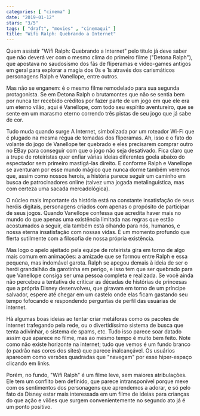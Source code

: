 ```yaml
---
categories: [ "cinema" ]
date: "2019-01-12"
stars: "3/5"
tags: [ "draft", "movies" , "cinemaqui" ]
title: "Wifi Ralph: Quebrando a Internet"
---
```

Quem assistir "Wifi Ralph: Quebrando a Internet" pelo título já
deve saber que não deverá ver com o mesmo clima do primeiro filme
("Detona Ralph"), que apostava no saudosismo dos fãs de fliperamas e
vídeo-games antigos em geral para explorar a magia dos 0s e 1s através
dos carismáticos personagens Ralph e Vanellope, entre outros.

Mas não se enganem: é o mesmo filme remodelado para sua segunda
protagonista. Se em Detona Ralph o brutamontes que não se sentia bem por
nunca ter recebido créditos por fazer parte de um jogo em que ele era
um eterno vilão, aqui é Vanellope, com todo seu espírito aventureiro,
que se sente em um marasmo eterno correndo três pistas de seu jogo que
já sabe de cor.

Tudo muda quando surge A Internet, simbolizada por um roteador Wi-Fi que
é plugado na mesma régua de tomadas dos fliperamas. Ah, isso e o fato
do volante do jogo de Vanellope ter quebrado e eles precisarem comprar
outro no EBay para conseguir com que o jogo não seja desativado. Fica
claro que a trupe de roteiristas quer enfiar várias ideias diferentes
goela abaixo do espectador sem primeiro mastigá-las direito. E conforme
Ralph e Vanellope se aventuram por esse mundo mágico que nunca dorme
também veremos que, assim como nossos herois, a história parece
seguir um caminho em busca de patrocinadores online (talvez uma jogada
metalinguística, mas com certeza uma sacada mercadológica).

O núcleo mais importante da história está na constante insatisfação
de seus heróis digitais, personagens criados com apenas o propósito
de participar de seus jogos. Quando Vanellope confessa que acredita
haver mais no mundo do que apenas uma existência limitada nas regras que
estão acostumados a seguir, ela também está olhando para nós, humanos,
e nossa eterna insatisfação com nossas vidas. É um momento profundo
que flerta sutilmente com a filosofia de nossa própria existência.

Mas logo o apelo ajeitado pela equipe de roteirista gira em torno de algo
mais comum em animações: a amizade que se formou entre Ralph e essa
pequena, mas indomável garota. Ralph se apegou demais à ideia de ser
o herói grandalhão da garotinha em perigo, e isso tem que ser quebrado
para que Vanellope consiga ser uma pessoa completa e realizada. Se você
ainda não percebeu a tentativa de criticar as décadas de histórias
de princesas que a própria Disney desenvolveu, que giravam em torno
de um príncipe salvador, espere até chegar em um castelo onde elas
ficam gastando seu tempo fofocando e respondendo perguntas de perfil
das usuárias de internet.

Há algumas boas ideias ao tentar criar metáforas como os pacotes de
internet trafegando pela rede, ou o divertidíssimo sistema de busca que
tenta adivinhar, o sistema de spams, etc. Tudo isso parece soar datado
assim que aparece no filme, mas ao mesmo tempo é muito bem feito. Note
como não existe horizonte na internet; tudo que vemos é um fundo branco
(o padrão nas cores dos sites) que parece inalcançável. Os usuários
aparecem como versões quadradas que "navegam" por esse hiper-espaço
clicando em links.

Porém, no fundo, "Wifi Ralph" é um filme leve, sem maiores
atribulações. Ele tem um conflito bem definido, que parece
intransponível porque mexe com os sentimentos dos personagens que
aprendemos a adorar, e só pelo fato da Disney estar mais interessada
em um filme de ideias para crianças do que ação e vilões que surgem
convenientemente no segundo ato já é um ponto positivo.
